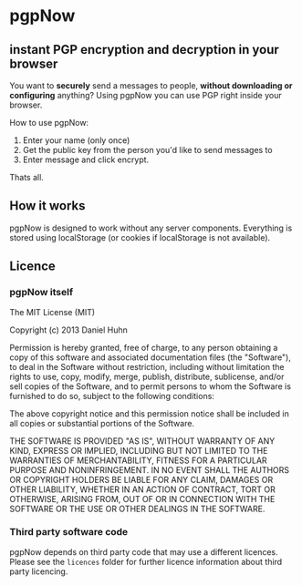 # pgpNow
## instant PGP encryption and decryption in your browser

You want to **securely** send a messages to people, **without downloading or configuring** anything? Using pgpNow you can use PGP right inside your browser.

How to use pgpNow:

1. Enter your name (only once)
2. Get the public key from the person you'd like to send messages to
3. Enter message and click encrypt.

Thats all.

## How it works
pgpNow is designed to work without any server components. Everything is stored using localStorage (or cookies if localStorage is not available).

## Licence

### pgpNow itself
The MIT License (MIT)

Copyright (c) 2013 Daniel Huhn

Permission is hereby granted, free of charge, to any person obtaining a copy
of this software and associated documentation files (the "Software"), to deal
in the Software without restriction, including without limitation the rights
to use, copy, modify, merge, publish, distribute, sublicense, and/or sell
copies of the Software, and to permit persons to whom the Software is
furnished to do so, subject to the following conditions:

The above copyright notice and this permission notice shall be included in
all copies or substantial portions of the Software.

THE SOFTWARE IS PROVIDED "AS IS", WITHOUT WARRANTY OF ANY KIND, EXPRESS OR
IMPLIED, INCLUDING BUT NOT LIMITED TO THE WARRANTIES OF MERCHANTABILITY,
FITNESS FOR A PARTICULAR PURPOSE AND NONINFRINGEMENT. IN NO EVENT SHALL THE
AUTHORS OR COPYRIGHT HOLDERS BE LIABLE FOR ANY CLAIM, DAMAGES OR OTHER
LIABILITY, WHETHER IN AN ACTION OF CONTRACT, TORT OR OTHERWISE, ARISING FROM,
OUT OF OR IN CONNECTION WITH THE SOFTWARE OR THE USE OR OTHER DEALINGS IN
THE SOFTWARE.

### Third party software code
pgpNow depends on third party code that may use a different licences. Please see the `licences` folder for further licence information about third party licencing.